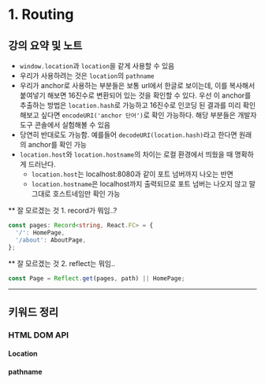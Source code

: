# 1. Routing

## 강의 요약 및 노트

- `window.location`과 `location`을 같게 사용할 수 있음
- 우리가 사용하려는 것은 `location`의 `pathname`
- 우리가 anchor로 사용하는 부분들은 보통 url에서 한글로 보이는데, 이를 복사해서 붙여넣기 해보면 16진수로 변환되어 있는 것을 확인할 수 있다. 우선 이 anchor를 추출하는 방법은 `location.hash`로 가능하고 16진수로 인코딩 된 결과를 미리 확인해보고 싶다면 `encodeURI('anchor 단어')`로 확인 가능하다. 해당 부분들은 개발자도구 콘솔에서 실험해볼 수 있음
- 당연히 반대로도 가능함. 예를들어 `decodeURI(location.hash)`라고 한다면 원래의 anchor를 확인 가능
- `location.host`와 `location.hostname`의 차이는 로컬 환경에서 띄웠을 때 명확하게 드러난다.
    - `location.host`는 localhost:8080과 같이 포트 넘버까지 나오는 반면
    - `location.hostname`은 localhost까지 출력되므로 포트 넘버는 나오지 않고 말 그대로 호스트네임만 확인 가능

** 잘 모르겠는 것 1. record가 뭐임..?

```ts
const pages: Record<string, React.FC> = {
  '/': HomePage,
  '/about': AboutPage,
};
```

** 잘 모르겠는 것 2. reflect는 뭐임..

```ts
const Page = Reflect.get(pages, path) || HomePage;
```

---

## 키워드 정리

### HTML DOM API

#### Location

#### pathname
